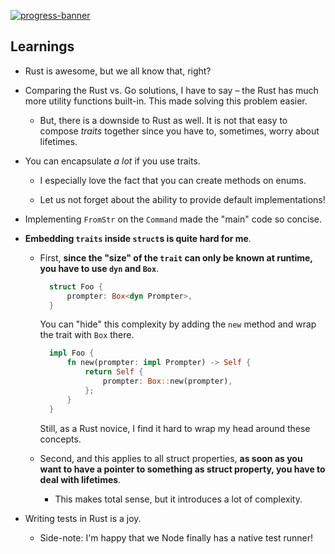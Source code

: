 [![progress-banner](https://backend.codecrafters.io/progress/shell/251478ed-74d1-4cf2-aeb6-7f15fad6fac9)](https://app.codecrafters.io/users/codecrafters-bot?r=2qF)

## Learnings

- Rust is awesome, but we all know that, right?

- Comparing the Rust vs. Go solutions, I have to say – the Rust has much more utility functions built-in. This made solving this problem easier.

  - But, there is a downside to Rust as well. It is not that easy to compose _traits_ together since you have to, sometimes, worry about lifetimes.

- You can encapsulate _a lot_ if you use traits.

  - I especially love the fact that you can create methods on enums.

  - Let us not forget about the ability to provide default implementations!

- Implementing `FromStr` on the `Command` made the "main" code so concise.

- **Embedding `traits` inside `struct`s is quite hard for me**.

  - First, **since the "size" of the `trait` can only be known at runtime, you have to use `dyn` and `Box`**.

    ```rust
      struct Foo {
          prompter: Box<dyn Prompter>,
      }
    ```

    You can "hide" this complexity by adding the `new` method and wrap the trait with `Box` there.

    ```rust
      impl Foo {
          fn new(prompter: impl Prompter) -> Self {
              return Self {
                  prompter: Box::new(prompter),
              };
          }
      }
    ```

    Still, as a Rust novice, I find it hard to wrap my head around these concepts.

  - Second, and this applies to all struct properties, **as soon as you want to have a pointer to something as struct property, you have to deal with lifetimes**.

    - This makes total sense, but it introduces a lot of complexity.

- Writing tests in Rust is a joy.

  - Side-note: I'm happy that we Node finally has a native test runner!
